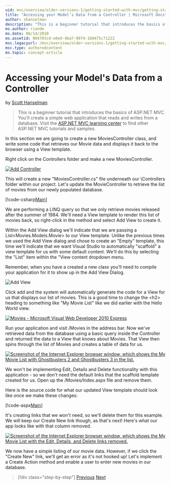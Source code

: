 ```yaml
---
uid: mvc/overview/older-versions-1/getting-started-with-mvc/getting-started-with-mvc-part5
title: "Accessing your Model's Data from a Controller | Microsoft Docs"
author: shanselman
description: "This is a beginner tutorial that introduces the basics of ASP.NET MVC. Create a simple web application that reads and writes from a database. (5 of 8)"
ms.author: riande
ms.date: 08/14/2010
ms.assetid: 004703cd-e0e9-4ba7-9974-1b0475c71222
msc.legacyurl: /mvc/overview/older-versions-1/getting-started-with-mvc/getting-started-with-mvc-part5
msc.type: authoredcontent
ms.topic: concept-article
---
```

# Accessing your Model's Data from a Controller

by [Scott Hanselman](https://github.com/shanselman)

> This is a beginner tutorial that introduces the basics of ASP.NET MVC. You'll create a simple web application that reads and writes from a database. Visit the [ASP.NET MVC learning center](../../../index.md) to find other ASP.NET MVC tutorials and samples.

In this section we are going to create a new MoviesController class, and write some code that retrieves our Movie data and displays it back to the browser using a View template.

Right click on the Controllers folder and make a new MoviesController.

[![Add Controller](getting-started-with-mvc-part5/_static/image2.png)](getting-started-with-mvc-part5/_static/image1.png)

This will create a new "MoviesController.cs" file underneath our \Controllers folder within our project. Let's update the MovieController to retrieve the list of movies from our newly populated database.

[!code-csharp[Main](getting-started-with-mvc-part5/samples/sample1.cs)]

We are performing a LINQ query so that we only retrieve movies released after the summer of 1984. We'll need a View template to render this list of movies back, so right-click in the method and select Add View to create it.

Within the Add View dialog we'll indicate that we are passing a List&lt;Movies.Models.Movie&gt; to our View template. Unlike the previous times we used the Add View dialog and chose to create an "Empty" template, this time we'll indicate that we want Visual Studio to automatically "scaffold" a view template for us with some default content. We'll do this by selecting the "List" item within the "View content dropdown menu.

Remember, when you have a created a new class you'll need to compile your application for it to show up in the Add View Dialog.

![Add View](getting-started-with-mvc-part5/_static/image3.png)

Click add and the system will automatically generate the code for a View for us that displays our list of movies. This is a good time to change the &lt;h2&gt; heading to something like "My Movie List" like we did earlier with the Hello World view.

[![Movies - Microsoft Visual Web Developer 2010 Express](getting-started-with-mvc-part5/_static/image5.png)](getting-started-with-mvc-part5/_static/image4.png)

Run your application and visit /Movies in the address bar. Now we've retrieved data from the database using a basic query inside the Controller and returned the data to a View that knows about Movies. That View then spins through the list of Movies and creates a table of data for us.

[![Screenshot of the Internet Explorer browser window, which shows the My Movie List with Ghostbusters 2 and Ghostbusters 3 in the list.](getting-started-with-mvc-part5/_static/image7.png)](getting-started-with-mvc-part5/_static/image6.png)

We won't be implementing Edit, Details and Delete functionality with this application - so we don't need the default links that the scaffold template created for us. Open up the /Movies/Index.aspx file and remove them.

Here is the source code for what our updated View template should look like once we make these changes:

[!code-aspx[Main](getting-started-with-mvc-part5/samples/sample2.aspx)]

It's creating links that we won't need, so we'll delete them for this example. We will keep our Create New link though, as that's next! Here's what our app looks like with that column removed.

[![Screenshot of the Internet Explorer browser window, which shows the My Movie List with the Edit, Details, and Delete links removed.](getting-started-with-mvc-part5/_static/image9.png)](getting-started-with-mvc-part5/_static/image8.png)

We now have a simple listing of our movie data. However, if we click the "Create New" link, we'll get an error as it's not hooked up! Let's implement a Create Action method and enable a user to enter new movies in our database.

> [!div class="step-by-step"]
> [Previous](getting-started-with-mvc-part4.md)
> [Next](getting-started-with-mvc-part6.md)
